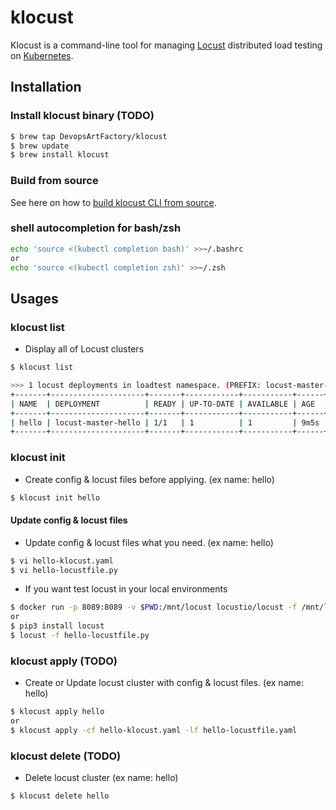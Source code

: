 # klocust
Klocust is a command-line tool for managing [Locust](https://locust.io/) distributed load testing on [Kubernetes](https://kubernetes.io/).  

## Installation
### Install klocust binary (TODO)
```bash
$ brew tap DevopsArtFactory/klocust
$ brew update
$ brew install klocust 
``` 

### Build from source
See here on how to [build klocust CLI from source][build from source].

### shell autocompletion for bash/zsh
```bash
echo 'source <(kubectl completion bash)' >>~/.bashrc
or
echo 'source <(kubectl completion zsh)' >>~/.zsh
```

## Usages

### klocust list
- Display all of Locust clusters
```bash
$ klocust list

>>> 1 locust deployments in loadtest namespace. (PREFIX: locust-master-)
+-------+---------------------+-------+------------+-----------+------+
| NAME  | DEPLOYMENT          | READY | UP-TO-DATE | AVAILABLE | AGE  |
+-------+---------------------+-------+------------+-----------+------+
| hello | locust-master-hello | 1/1   | 1          | 1         | 9m5s |
+-------+---------------------+-------+------------+-----------+------+
```

### klocust init
- Create config & locust files before applying. (ex name: hello)
```bash
$ klocust init hello
```

#### Update config & locust files
* Update config & locust files what you need. (ex name: hello)
```bash
$ vi hello-klocust.yaml
$ vi hello-locustfile.py
```

* If you want test locust in your local environments
```bash
$ docker run -p 8089:8089 -v $PWD:/mnt/locust locustio/locust -f /mnt/locust/hello-locustfile.py
or 
$ pip3 install locust
$ locust -f hello-locustfile.py
```

### klocust apply (TODO)
- Create or Update locust cluster with config & locust files. (ex name: hello)
```bash
$ klocust apply hello
or
$ klocust apply -cf hello-klocust.yaml -lf hello-locustfile.yaml
```

### klocust delete (TODO)
- Delete locust cluster (ex name: hello)
```bash
$ klocust delete hello
```



[build from source]: ./docs/build_from_source.md
